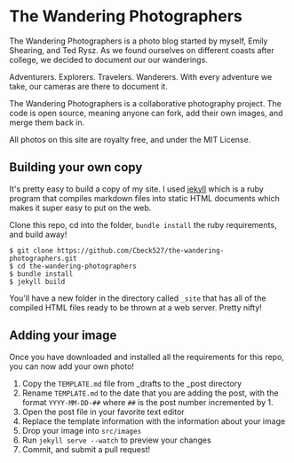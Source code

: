 # The Wandering Photographers

The Wandering Photographers is a photo blog started by myself, Emily Shearing,
and Ted Rysz. As we found ourselves on different coasts after college, we
decided to document our our wanderings.

Adventurers. Explorers. Travelers. Wanderers. With every adventure we take, our
cameras are there to document it.

The Wandering Photographers is a collaborative photography project. The code is
open source, meaning anyone can fork, add their own images, and merge them back
in.

All photos on this site are royalty free, and under the MIT License.

## Building your own copy

It's pretty easy to build a copy of my site. I used
[jekyll](http://jekyllrb.com/) which is a ruby program that compiles markdown
files into static HTML documents which makes it super easy to put on the web.

Clone this repo, cd into the folder, `bundle install` the ruby requirements, and
build away!

	$ git clone https://github.com/Cbeck527/the-wandering-photographers.git
	$ cd the-wandering-photographers
	$ bundle install
	$ jekyll build

You'll have a new folder in the directory called `_site` that has all of the
compiled HTML files ready to be thrown at a web server. Pretty nifty!


## Adding your image

Once you have downloaded and installed all the requirements for this repo, you
can now add your own photo!

1. Copy the `TEMPLATE.md` file from _drafts to the _post directory
2. Rename `TEMPLATE.md` to the date that you are adding the post, with the
   format `YYYY-MM-DD-##` where `##` is the post number incremented by 1.
3. Open the post file in your favorite text editor
4. Replace the template information with the information about your image
5. Drop your image into `src/images`
6. Run `jekyll serve --watch` to preview your changes
7. Commit, and submit a pull request!

